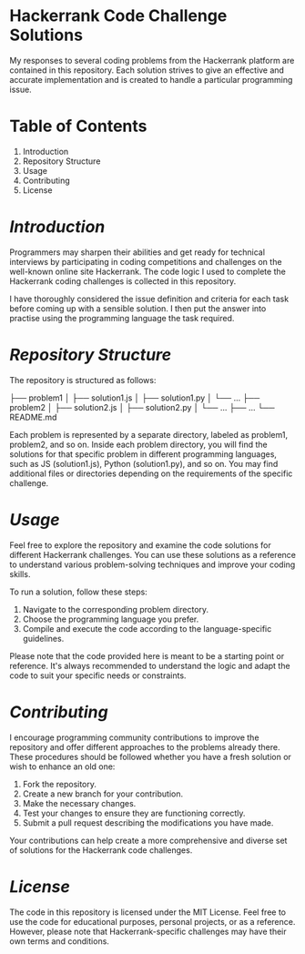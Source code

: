 # Hackerrank Code Challenge Solutions
My responses to several coding problems from the Hackerrank platform are contained in this repository. Each solution strives to give an effective and accurate implementation and is created to handle a particular programming issue.

# Table of Contents 
1. Introduction
2. Repository Structure
3. Usage
4. Contributing
5. License

# *Introduction*
Programmers may sharpen their abilities and get ready for technical interviews by participating in coding competitions and challenges on the well-known online site Hackerrank. The code logic I used to complete the Hackerrank coding challenges is collected in this repository.

I have thoroughly considered the issue definition and criteria for each task before coming up with a sensible solution. I then put the answer into practise using the programming language the task required.


# *Repository Structure*
The repository is structured as follows:

├── problem1
│   ├── solution1.js
│   ├── solution1.py
│   └── ...
├── problem2
│   ├── solution2.js
│   ├── solution2.py
│   └── ...
├── ...
└── README.md

Each problem is represented by a separate directory, labeled as problem1, problem2, and so on.
Inside each problem directory, you will find the solutions for that specific problem in different programming languages, such as JS (solution1.js), Python (solution1.py), and so on.
You may find additional files or directories depending on the requirements of the specific challenge.

# *Usage*
Feel free to explore the repository and examine the code solutions for different Hackerrank challenges. You can use these solutions as a reference to understand various problem-solving techniques and improve your coding skills.

To run a solution, follow these steps:

1. Navigate to the corresponding problem directory.
2. Choose the programming language you prefer.
3. Compile and execute the code according to the language-specific guidelines.

Please note that the code provided here is meant to be a starting point or reference. It's always recommended to understand the logic and adapt the code to suit your specific needs or constraints.

# *Contributing*
I encourage programming community contributions to improve the repository and offer different approaches to the problems already there. These procedures should be followed whether you have a fresh solution or wish to enhance an old one:

1. Fork the repository.
2. Create a new branch for your contribution.
3. Make the necessary changes.
4. Test your changes to ensure they are functioning correctly.
5. Submit a pull request describing the modifications you have made.

Your contributions can help create a more comprehensive and diverse set of solutions for the Hackerrank code challenges.

# *License*
The code in this repository is licensed under the MIT License. Feel free to use the code for educational purposes, personal projects, or as a reference. However, please note that Hackerrank-specific challenges may have their own terms and conditions.
